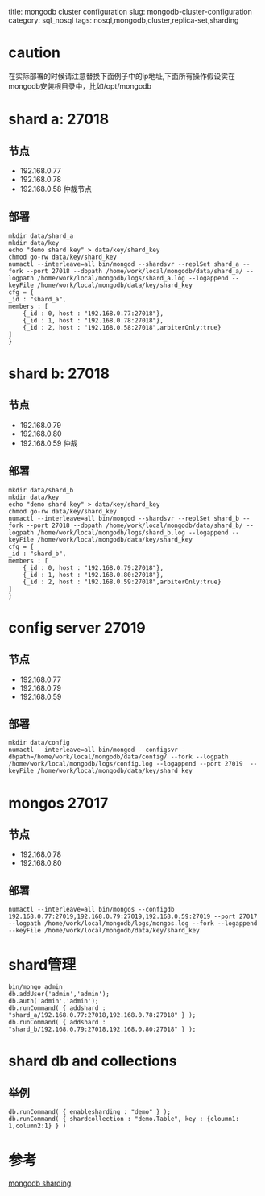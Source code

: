title: mongodb cluster configuration
slug: mongodb-cluster-configuration
category: sql_nosql
tags: nosql,mongodb,cluster,replica-set,sharding

# caution
在实际部署的时候请注意替换下面例子中的ip地址,下面所有操作假设实在mongodb安装根目录中，比如/opt/mongodb

# shard a: 27018
## 节点

* 192.168.0.77
* 192.168.0.78
* 192.168.0.58 仲裁节点

## 部署

	mkdir data/shard_a
	mkdir data/key
	echo "demo shard key" > data/key/shard_key
	chmod go-rw data/key/shard_key
	numactl --interleave=all bin/mongod --shardsvr --replSet shard_a --fork --port 27018 --dbpath /home/work/local/mongodb/data/shard_a/ --logpath /home/work/local/mongodb/logs/shard_a.log --logappend --keyFile /home/work/local/mongodb/data/key/shard_key	
	cfg = {
    _id : "shard_a",
    members : [
        {_id : 0, host : "192.168.0.77:27018"},
        {_id : 1, host : "192.168.0.78:27018"},
        {_id : 2, host : "192.168.0.58:27018",arbiterOnly:true}
    ]
	}


# shard b: 27018
## 节点

* 192.168.0.79
* 192.168.0.80
* 192.168.0.59 仲裁

## 部署

	mkdir data/shard_b
	mkdir data/key
	echo "demo shard key" > data/key/shard_key
	chmod go-rw data/key/shard_key
	numactl --interleave=all bin/mongod --shardsvr --replSet shard_b --fork --port 27018 --dbpath /home/work/local/mongodb/data/shard_b/ --logpath /home/work/local/mongodb/logs/shard_b.log --logappend --keyFile /home/work/local/mongodb/data/key/shard_key
	cfg = {
    _id : "shard_b",
    members : [
        {_id : 0, host : "192.168.0.79:27018"},
        {_id : 1, host : "192.168.0.80:27018"},
        {_id : 2, host : "192.168.0.59:27018",arbiterOnly:true}
    ]
	}

# config server 27019

## 节点

* 192.168.0.77
* 192.168.0.79
* 192.168.0.59

## 部署
	
	mkdir data/config
	numactl --interleave=all bin/mongod --configsvr -dbpath=/home/work/local/mongodb/data/config/ --fork --logpath /home/work/local/mongodb/logs/config.log --logappend --port 27019  --keyFile /home/work/local/mongodb/data/key/shard_key

# mongos 27017

## 节点

* 192.168.0.78
* 192.168.0.80

## 部署

	numactl --interleave=all bin/mongos --configdb 192.168.0.77:27019,192.168.0.79:27019,192.168.0.59:27019 --port 27017 --logpath /home/work/local/mongodb/logs/mongos.log --fork --logappend  --keyFile /home/work/local/mongodb/data/key/shard_key

# shard管理
	
	bin/mongo admin
	db.addUser('admin','admin');
	db.auth('admin','admin');
	db.runCommand( { addshard : "shard_a/192.168.0.77:27018,192.168.0.78:27018" } );
	db.runCommand( { addshard : "shard_b/192.168.0.79:27018,192.168.0.80:27018" } );

# shard db and collections
## 举例
	
	db.runCommand( { enablesharding : "demo" } );
	db.runCommand( { shardcollection : "demo.Table", key : {cloumn1: 1,column2:1} } )


# 参考
[mongodb sharding](http://www.mongodb.org/display/DOCS/Sharding)
